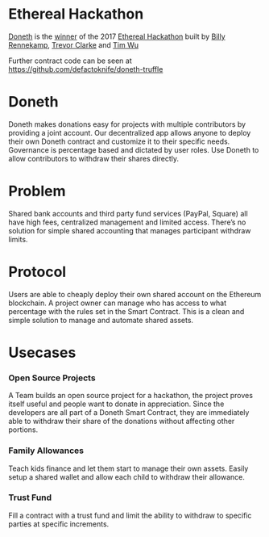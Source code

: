 # Ethereal Hackathon
[Doneth](https:/doneth.org) is the [winner](https://devpost.com/software/doneth) of the 2017 [Ethereal Hackathon](https://etherealsummit.com/hackathon/) built by [Billy Rennekamp](https://github.com/okwme), [Trevor Clarke](https://github.com/TrevorJTClarke) and [Tim Wu](https://github.com/defactoknife)

Further contract code can be seen at https://github.com/defactoknife/doneth-truffle

# Doneth
Doneth makes donations easy for projects with multiple contributors by providing a joint account. Our decentralized app allows anyone to deploy their own Doneth contract and customize it to their specific needs. Governance is percentage based and dictated by user roles. Use Doneth to allow contributors to withdraw their shares directly.

# Problem
Shared bank accounts and third party fund services (PayPal, Square) all have high fees, centralized management and limited access. There’s no solution for simple shared accounting that manages participant withdraw limits.

# Protocol
Users are able to cheaply deploy their own shared account on the Ethereum blockchain. A project owner can manage who has access to what percentage with the rules set in the Smart Contract. This is a clean and simple solution to manage and automate shared assets.

# Usecases
### Open Source Projects
A Team builds an open source project for a hackathon, the project proves itself useful and people want to donate in appreciation. Since the developers are all part of a Doneth Smart Contract, they are immediately able to withdraw their share of the donations without affecting other portions.

### Family Allowances
Teach kids finance and let them start to manage their own assets. Easily setup a shared wallet and allow each child to withdraw their allowance.

### Trust Fund
Fill a contract with a trust fund and limit the ability to withdraw to specific parties at specific increments.
